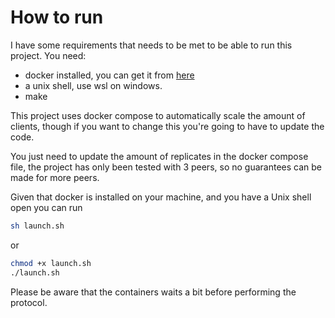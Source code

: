 # How to run
I have some requirements that needs to be met to be able to run this project.
You need:
- docker installed, you can get it from [here](https://www.docker.com)
- a unix shell, use wsl on windows.
- make


This project uses docker compose to automatically scale the amount of clients, though if you want to change this you're going to have to update the code.

You just need to update the amount of replicates in the docker compose file, the project has only been tested with 3 peers, so no guarantees can be made for more peers.

Given that docker is installed on your machine, and you have a Unix shell open you can run

```sh
sh launch.sh
```
or
```sh
chmod +x launch.sh
./launch.sh
```

Please be aware that the containers waits a bit before performing the protocol.

